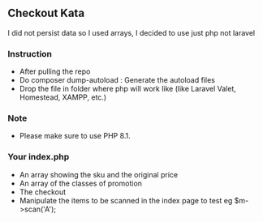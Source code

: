 

## Checkout Kata

I did not persist data so I used arrays, I decided to use just php not laravel

### Instruction
- After pulling the repo
- Do composer dump-autoload : Generate the autoload files
- Drop the file in folder where php will work like (like Laravel Valet, Homestead, XAMPP, etc.)

### Note
- Please make sure to use  PHP 8.1.

### Your index.php 
- An array showing the sku and the original price
- An array of the classes of promotion
- The checkout
- Manipulate the items to be scanned in the index page to test eg $m->scan('A');



